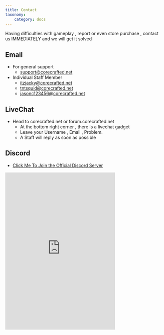 ```yaml
---
title: Contact
taxonomy:
    category: docs
---
```


Having difficulties with gameplay , report or even store purchase , contact us IMMEDIATELY and we will get it solved

## Email
+ For general support
  - support@corecrafted.net
+ Individual Staff Member
  - itzjacky@corecrafted.net
  - tntsquid@corecrafted.net
  - jasonc123456@corecrafted.net

## LiveChat
+ Head to corecrafted.net or forum.corecrafted.net
  - At the bottom right corner , there is a livechat gadget
  - Leave your Username , Email , Problem.
  - A Staff will reply as soon as possible

## Discord
+ [Click Me To Join the Official Discord Server](https://discord.gg/AgDKMgQ)
<iframe src="https://discordapp.com/widget?id=212825577613295616&theme=dark" width="350" height="500" allowtransparency="true" frameborder="0"></iframe>